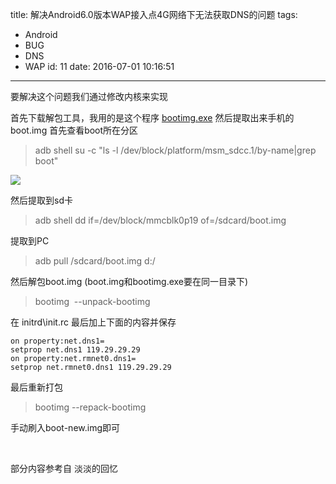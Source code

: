 title: 解决Android6.0版本WAP接入点4G网络下无法获取DNS的问题
tags:
  - Android
  - BUG
  - DNS
  - WAP
id: 11
date: 2016-07-01 10:16:51
---

要解决这个问题我们通过修改内核来实现
<!--more-->
首先下载解包工具，我用的是这个程序 [bootimg.exe](https://pan.baidu.com/s/1eRRaxbk)
然后提取出来手机的boot.img
首先查看boot所在分区
> adb shell su -c "ls -l /dev/block/platform/msm_sdcc.1/by-name|grep boot"

![](https://ooo.0o0.ooo/2016/06/30/5775ee3b47672.png)

然后提取到sd卡
> adb shell dd if=/dev/block/mmcblk0p19 of=/sdcard/boot.img

提取到PC
> adb pull /sdcard/boot.img d:/

然后解包boot.img (boot.img和bootimg.exe要在同一目录下)
> bootimg  --unpack-bootimg

在 initrd\init.rc 最后加上下面的内容并保存
```shell
on property:net.dns1=
setprop net.dns1 119.29.29.29
on property:net.rmnet0.dns1=
setprop net.rmnet0.dns1 119.29.29.29
```
最后重新打包
> bootimg --repack-bootimg

手动刷入boot-new.img即可

&nbsp;

部分内容参考自 淡淡的回忆